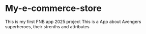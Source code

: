 # My-e-commerce-store
This is my first FNB app 2025 project
This is a App about Avengers superheroes, their strenths and attributes
